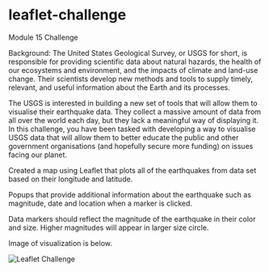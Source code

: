 # leaflet-challenge
Module 15 Challenge



Background:
The United States Geological Survey, or USGS for short, is responsible for providing scientific data about natural hazards, 
the health of our ecosystems and environment, and the impacts of climate and land-use change. Their scientists develop 
new methods and tools to supply timely, relevant, and useful information about the Earth and its processes.

The USGS is interested in building a new set of tools that will allow them to visualise their earthquake data. 
They collect a massive amount of data from all over the world each day, but they lack a meaningful way of displaying it.
In this challenge, you have been tasked with developing a way to visualise USGS data that will allow them to better 
educate the public and other government organisations (and hopefully secure more funding) on issues facing our planet.

Created a map using Leaflet that plots all of the earthquakes from data set based on their longitude and latitude.

Popups that provide additional information about the earthquake such as magnitude, date and location when a marker is clicked.

Data markers should reflect the magnitude of the earthquake in their color and size. Higher magnitudes will appear in larger size circle.

Image of visualization is below.

![Leaflet Challenge](https://user-images.githubusercontent.com/115082961/228847400-fe54f68c-25ac-40ad-bd1c-d13c2e31f91a.PNG)
